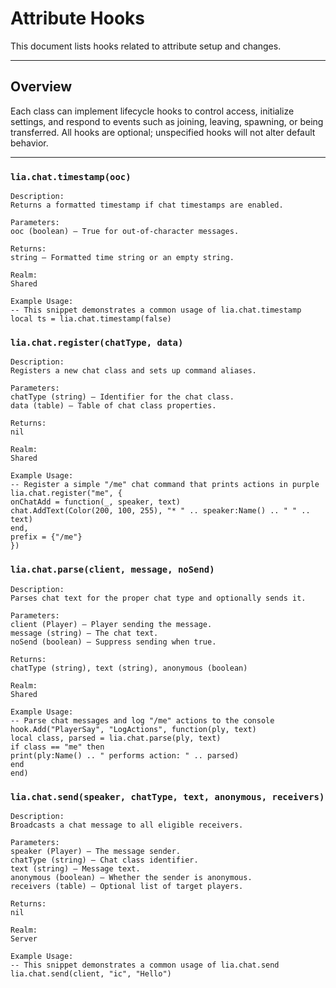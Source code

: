 # Attribute Hooks

This document lists hooks related to attribute setup and changes.

---

## Overview

Each class can implement lifecycle hooks to control access, initialize settings, and respond to events such as joining, leaving, spawning, or being transferred. All hooks are optional; unspecified hooks will not alter default behavior.

---

### `lia.chat.timestamp(ooc)`

    
    Description:
    Returns a formatted timestamp if chat timestamps are enabled.
    
    Parameters:
    ooc (boolean) – True for out-of-character messages.
    
    Returns:
    string – Formatted time string or an empty string.
    
    Realm:
    Shared
    
    Example Usage:
    -- This snippet demonstrates a common usage of lia.chat.timestamp
    local ts = lia.chat.timestamp(false)

### `lia.chat.register(chatType, data)`

    
    Description:
    Registers a new chat class and sets up command aliases.
    
    Parameters:
    chatType (string) – Identifier for the chat class.
    data (table) – Table of chat class properties.
    
    Returns:
    nil
    
    Realm:
    Shared
    
    Example Usage:
    -- Register a simple "/me" chat command that prints actions in purple
    lia.chat.register("me", {
    onChatAdd = function(_, speaker, text)
    chat.AddText(Color(200, 100, 255), "* " .. speaker:Name() .. " " .. text)
    end,
    prefix = {"/me"}
    })

### `lia.chat.parse(client, message, noSend)`

    
    Description:
    Parses chat text for the proper chat type and optionally sends it.
    
    Parameters:
    client (Player) – Player sending the message.
    message (string) – The chat text.
    noSend (boolean) – Suppress sending when true.
    
    Returns:
    chatType (string), text (string), anonymous (boolean)
    
    Realm:
    Shared
    
    Example Usage:
    -- Parse chat messages and log "/me" actions to the console
    hook.Add("PlayerSay", "LogActions", function(ply, text)
    local class, parsed = lia.chat.parse(ply, text)
    if class == "me" then
    print(ply:Name() .. " performs action: " .. parsed)
    end
    end)

### `lia.chat.send(speaker, chatType, text, anonymous, receivers)`

    
    Description:
    Broadcasts a chat message to all eligible receivers.
    
    Parameters:
    speaker (Player) – The message sender.
    chatType (string) – Chat class identifier.
    text (string) – Message text.
    anonymous (boolean) – Whether the sender is anonymous.
    receivers (table) – Optional list of target players.
    
    Returns:
    nil
    
    Realm:
    Server
    
    Example Usage:
    -- This snippet demonstrates a common usage of lia.chat.send
    lia.chat.send(client, "ic", "Hello")
